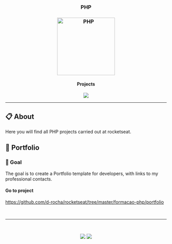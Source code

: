 <h3 align="center">
  PHP
</h3>

<h3 align="center">
  <img alt="PHP" 
    src="https://brandslogos.com/wp-content/uploads/images/large/php-logo.png" width="180px"/>
</h3>

<h4 align="center">Projects</h4>

<p align="center">
  <a href="#-portfolio">
    <img src="https://img.shields.io/badge/PORTFOLIO-BB72E9"/>
  </a>
</p>

<hr/>

## 📋 About

Here you will find all PHP projects carried out at rocketseat.

## 📓 Portfolio

### 🎯 Goal

The goal is to create a Portfolio template for developers, with links to my professional contacts.

#### Go to project
https://github.com/d-rocha/rocketseat/tree/master/formacao-php/portfolio


<br/>

---

<br/>

<p align="center">
  <a alt="Davi Rocha" href="https://www.linkedin.com/in/davirochaoliveira/">
    <img src="https://img.shields.io/badge/LinkedIn-Davi_Rocha-0077B5?logo=linkedin"/></a>
  <a alt="Davi Rocha" href="https://github.com/d-rocha">
  <img src="https://img.shields.io/badge/d_rocha-GitHub-000?logo=github"/></a>
</p>
